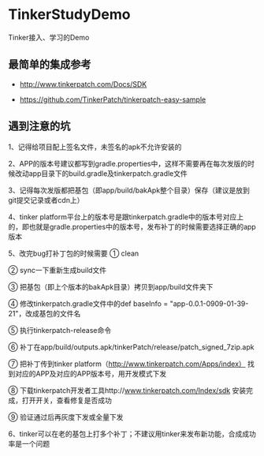 # TinkerStudyDemo
Tinker接入、学习的Demo

## 最简单的集成参考

* http://www.tinkerpatch.com/Docs/SDK

* https://github.com/TinkerPatch/tinkerpatch-easy-sample

## 遇到注意的坑

1、记得给项目配上签名文件，未签名的apk不允许安装的

2、APP的版本号建议都写到gradle.properties中，这样不需要再在每次发版的时候改动app目录下的build.gradle及tinkerpatch.gradle文件

3、记得每次发版都把基包（即app/build/bakApk整个目录）保存（建议是放到git提交记录或者cdn上）

4、tinker platform平台上的版本号是跟tinkerpatch.gradle中的版本号对应上的，即也就是gradle.properties中的版本号，发布补丁的时候需要选择正确的app版本

5、改完bug打补丁包的时候需要
  ① clean
  
  ② sync一下重新生成build文件
  
  ③ 把基包（即上个版本的bakApk目录）拷贝到app/build文件夹下
  
  ④ 修改tinkerpatch.gradle文件中的def baseInfo = "app-0.0.1-0909-01-39-21"，改成基包的文件名
  
  ⑤ 执行tinkerpatch-release命令
  
  ⑥ 补丁在app/build/outputs.apk/tinkerPatch/release/patch_signed_7zip.apk     
  
  ⑦ 把补丁传到tinker platform（http://www.tinkerpatch.com/Apps/index） 找到对应的APP及对应的APP版本号，用开发模式下发
  
  ⑧ 下载tinkerpatch开发者工具http://www.tinkerpatch.com/Index/sdk  安装完成，打开开关，查看修复是否成功
  
  ⑨ 验证通过后再灰度下发或全量下发

6、tinker可以在老的基包上打多个补丁；不建议用tinker来发布新功能，合成成功率是一个问题
